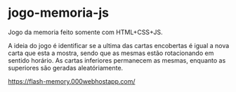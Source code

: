 # jogo-memoria-js
Jogo da memoria feito somente com HTML+CSS+JS.

A ideia do jogo é identificar se a ultima das cartas encobertas é igual a nova carta que esta a mostra, sendo que as mesmas estão rotacionando em sentido horário. As cartas inferiores permanecem as mesmas, enquanto as superiores são geradas aleatóriamente.

https://flash-memory.000webhostapp.com/
